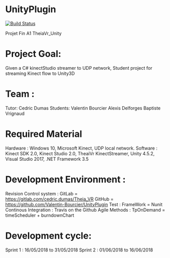 # UnityPlugin 
[![Build Status](https://travis-ci.org/Valentin-Bourcier/UnityPlugin.svg?branch=master)](https://travis-ci.org/Valentin-Bourcier/UnityPlugin)

Projet Fin A1 TheiaVr_Unity

# Project Goal:
Given a C# kinectStudio streamer to UDP network, Student project for streaming Kinect flow to Unity3D

# Team : 
Tutor: Cedric Dumas
Students: Valentin Bourcier
	  Alexis Delforges
	  Baptiste Vrignaud

# Required Material
Hardware : Windows 10, Microsoft Kinect, UDP local network.
Software : Kinect SDK 2.0, Kinect Studio 2.0, TheaiVr KinectStreamer, Unity 4.5.2, Visual Studio 2017, .NET Framework 3.5

# Development Environment : 
Revision Control system : GitLab = https://gitlab.com/cedric.dumas/Theia_VR
		     	  GitHub = https://github.com/Valentin-Bourcier/UnityPlugin 
Test : FrameWork  = Nunit
Continous Integration : Travis on the Github
Agile Methods : TpOnDemand = timeScheduler + burndownChart

# Development cycle:
Sprint 1 : 16/05/2018 to 31/05/2018
Sprint 2 : 01/06/2018 to 16/06/2018
